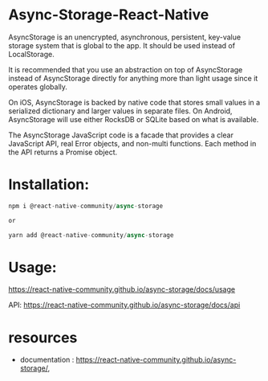 # Async-Storage-React-Native

AsyncStorage is an unencrypted, asynchronous, persistent, key-value storage system that is global to the app. It should be used instead of LocalStorage.

It is recommended that you use an abstraction on top of AsyncStorage instead of AsyncStorage directly for anything more than light usage since it operates globally.

On iOS, AsyncStorage is backed by native code that stores small values in a serialized dictionary and larger values in separate files. On Android, AsyncStorage will use either RocksDB or SQLite based on what is available.

The AsyncStorage JavaScript code is a facade that provides a clear JavaScript API, real Error objects, and non-multi functions. Each method in the API returns a Promise object.

# Installation:

```js
npm i @react-native-community/async-storage

or

yarn add @react-native-community/async-storage

```

# Usage:

https://react-native-community.github.io/async-storage/docs/usage

API:
https://react-native-community.github.io/async-storage/docs/api

# resources

- documentation :
  https://react-native-community.github.io/async-storage/,
